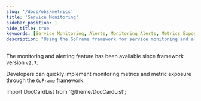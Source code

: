 ```yaml
---
slug: '/docs/obs/metrics'
title: 'Service Monitoring'
sidebar_position: 1
hide_title: true
keywords: [Service Monitoring, Alerts, Monitoring Alerts, Metrics Exposure, GoFrame, GoFrame Framework, Monitoring Metrics, Developers, Version 2.7, Framework Features]
description: "Using the GoFrame framework for service monitoring and alerts, from version 2.7 onwards, developers can quickly implement monitoring metrics and their exposure, facilitating comprehensive system monitoring and timely warnings."
---
```


The monitoring and alerting feature has been available since framework version `v2.7`.

Developers can quickly implement monitoring metrics and metric exposure through the `GoFrame` framework.

import DocCardList from '@theme/DocCardList';

<DocCardList />